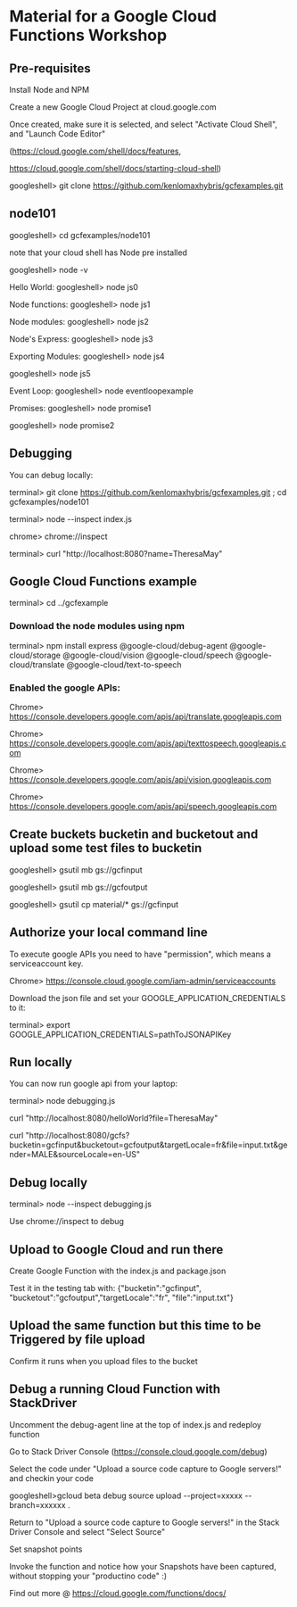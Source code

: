 # Material for a Google Cloud Functions Workshop


## Pre-requisites

Install Node and NPM

Create a new Google Cloud Project at cloud.google.com

Once created, make sure it is selected, and select "Activate Cloud Shell", and "Launch Code Editor"

(https://cloud.google.com/shell/docs/features, 

https://cloud.google.com/shell/docs/starting-cloud-shell)

googleshell> git clone https://github.com/kenlomaxhybris/gcfexamples.git  

## node101

googleshell>  cd gcfexamples/node101

note that your cloud shell has Node pre installed

googleshell> node -v

Hello World: googleshell> node js0

Node functions: googleshell> node js1

Node modules: googleshell> node js2

Node's Express: googleshell>  node js3

Exporting Modules: googleshell> node js4

googleshell> node js5

Event Loop: googleshell> node eventloopexample

Promises: googleshell> node promise1

googleshell> node promise2

## Debugging

You can debug locally:

terminal>  git clone https://github.com/kenlomaxhybris/gcfexamples.git ;  cd gcfexamples/node101

terminal>  node --inspect index.js

chrome>  chrome://inspect

terminal> curl "http://localhost:8080?name=TheresaMay"
  
## Google Cloud Functions example

terminal> cd ../gcfexample

### Download the node modules using npm
terminal> npm install express @google-cloud/debug-agent @google-cloud/storage @google-cloud/vision @google-cloud/speech @google-cloud/translate @google-cloud/text-to-speech

### Enabled the google APIs:

Chrome> https://console.developers.google.com/apis/api/translate.googleapis.com

Chrome> https://console.developers.google.com/apis/api/texttospeech.googleapis.com

Chrome> https://console.developers.google.com/apis/api/vision.googleapis.com

Chrome> https://console.developers.google.com/apis/api/speech.googleapis.com

## Create buckets bucketin and bucketout and upload some test files to bucketin

googleshell> gsutil mb gs://gcfinput

googleshell> gsutil mb gs://gcfoutput

googleshell> gsutil cp material/* gs://gcfinput

## Authorize your local command line

To execute google APIs you need to have "permission", which means a serviceaccount key.

Chrome> https://console.cloud.google.com/iam-admin/serviceaccounts

Download the json file and set your GOOGLE_APPLICATION_CREDENTIALS to it:

terminal> export GOOGLE_APPLICATION_CREDENTIALS=pathToJSONAPIKey 

## Run locally 

You can now run google api from your laptop:

terminal> node debugging.js

curl "http://localhost:8080/helloWorld?file=TheresaMay"

curl "http://localhost:8080/gcfs?bucketin=gcfinput&bucketout=gcfoutput&targetLocale=fr&file=input.txt&gender=MALE&sourceLocale=en-US"

## Debug locally 

terminal> node --inspect debugging.js

Use chrome://inspect to debug

## Upload to Google Cloud and run there 

Create Google Function with the index.js and package.json

Test it in the testing tab with:
{"bucketin":"gcfinput", "bucketout":"gcfoutput","targetLocale":"fr", "file":"input.txt"}


## Upload the same function but this time to be Triggered by file upload

Confirm it runs when you upload files to the bucket

## Debug a running Cloud Function with StackDriver

Uncomment the debug-agent line at the top of index.js and redeploy function

Go to Stack Driver Console (https://console.cloud.google.com/debug)

Select the code under "Upload a source code capture to Google servers!" and checkin your code

googleshell>gcloud beta debug source upload --project=xxxxx --branch=xxxxxx .

Return to  "Upload a source code capture to Google servers!" in the Stack Driver Console and select "Select Source" 

Set snapshot points

Invoke the function and notice how your Snapshots have been captured, without stopping your "productino code" :)
  
Find out more @ https://cloud.google.com/functions/docs/


